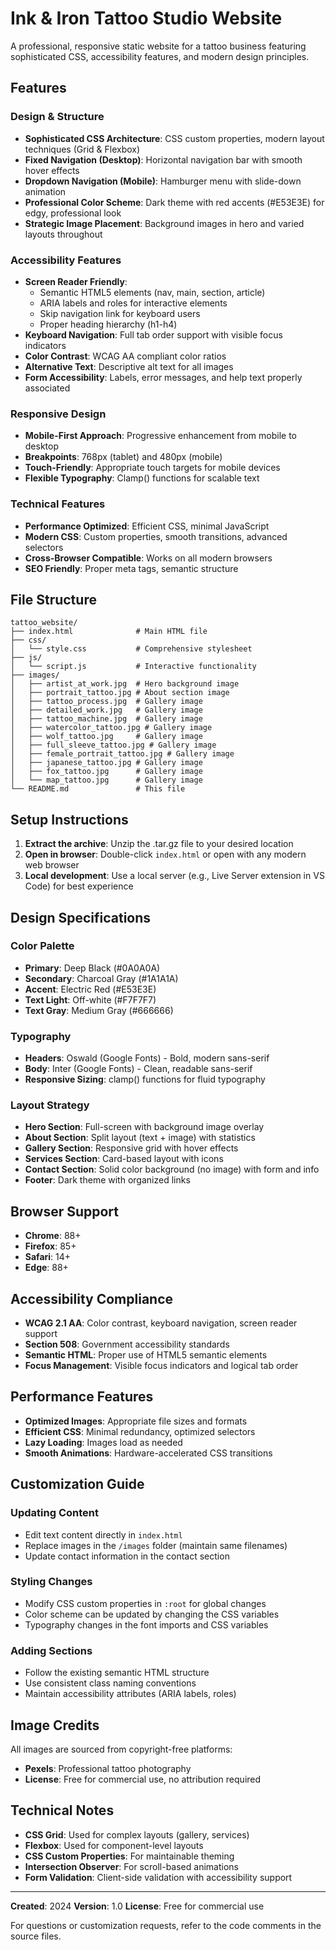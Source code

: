 # Ink & Iron Tattoo Studio Website

A professional, responsive static website for a tattoo business featuring sophisticated CSS, accessibility features, and modern design principles.

## Features

### Design & Structure
- **Sophisticated CSS Architecture**: CSS custom properties, modern layout techniques (Grid & Flexbox)
- **Fixed Navigation (Desktop)**: Horizontal navigation bar with smooth hover effects
- **Dropdown Navigation (Mobile)**: Hamburger menu with slide-down animation
- **Professional Color Scheme**: Dark theme with red accents (#E53E3E) for edgy, professional look
- **Strategic Image Placement**: Background images in hero and varied layouts throughout

### Accessibility Features
- **Screen Reader Friendly**: 
  - Semantic HTML5 elements (nav, main, section, article)
  - ARIA labels and roles for interactive elements
  - Skip navigation link for keyboard users
  - Proper heading hierarchy (h1-h4)
- **Keyboard Navigation**: Full tab order support with visible focus indicators
- **Color Contrast**: WCAG AA compliant color ratios
- **Alternative Text**: Descriptive alt text for all images
- **Form Accessibility**: Labels, error messages, and help text properly associated

### Responsive Design
- **Mobile-First Approach**: Progressive enhancement from mobile to desktop
- **Breakpoints**: 768px (tablet) and 480px (mobile)
- **Touch-Friendly**: Appropriate touch targets for mobile devices
- **Flexible Typography**: Clamp() functions for scalable text

### Technical Features
- **Performance Optimized**: Efficient CSS, minimal JavaScript
- **Modern CSS**: Custom properties, smooth transitions, advanced selectors
- **Cross-Browser Compatible**: Works on all modern browsers
- **SEO Friendly**: Proper meta tags, semantic structure

## File Structure

```
tattoo_website/
├── index.html              # Main HTML file
├── css/
│   └── style.css           # Comprehensive stylesheet
├── js/
│   └── script.js           # Interactive functionality
├── images/
│   ├── artist_at_work.jpg  # Hero background image
│   ├── portrait_tattoo.jpg # About section image
│   ├── tattoo_process.jpg  # Gallery image
│   ├── detailed_work.jpg   # Gallery image
│   ├── tattoo_machine.jpg  # Gallery image
│   ├── watercolor_tattoo.jpg # Gallery image
│   ├── wolf_tattoo.jpg     # Gallery image
│   ├── full_sleeve_tattoo.jpg # Gallery image
│   ├── female_portrait_tattoo.jpg # Gallery image
│   ├── japanese_tattoo.jpg # Gallery image
│   ├── fox_tattoo.jpg      # Gallery image
│   └── map_tattoo.jpg      # Gallery image
└── README.md               # This file
```

## Setup Instructions

1. **Extract the archive**: Unzip the .tar.gz file to your desired location
2. **Open in browser**: Double-click `index.html` or open with any modern web browser
3. **Local development**: Use a local server (e.g., Live Server extension in VS Code) for best experience

## Design Specifications

### Color Palette
- **Primary**: Deep Black (#0A0A0A)
- **Secondary**: Charcoal Gray (#1A1A1A)
- **Accent**: Electric Red (#E53E3E)
- **Text Light**: Off-white (#F7F7F7)
- **Text Gray**: Medium Gray (#666666)

### Typography
- **Headers**: Oswald (Google Fonts) - Bold, modern sans-serif
- **Body**: Inter (Google Fonts) - Clean, readable sans-serif
- **Responsive Sizing**: clamp() functions for fluid typography

### Layout Strategy
- **Hero Section**: Full-screen with background image overlay
- **About Section**: Split layout (text + image) with statistics
- **Gallery Section**: Responsive grid with hover effects
- **Services Section**: Card-based layout with icons
- **Contact Section**: Solid color background (no image) with form and info
- **Footer**: Dark theme with organized links

## Browser Support

- **Chrome**: 88+
- **Firefox**: 85+
- **Safari**: 14+
- **Edge**: 88+

## Accessibility Compliance

- **WCAG 2.1 AA**: Color contrast, keyboard navigation, screen reader support
- **Section 508**: Government accessibility standards
- **Semantic HTML**: Proper use of HTML5 semantic elements
- **Focus Management**: Visible focus indicators and logical tab order

## Performance Features

- **Optimized Images**: Appropriate file sizes and formats
- **Efficient CSS**: Minimal redundancy, optimized selectors
- **Lazy Loading**: Images load as needed
- **Smooth Animations**: Hardware-accelerated CSS transitions

## Customization Guide

### Updating Content
- Edit text content directly in `index.html`
- Replace images in the `/images` folder (maintain same filenames)
- Update contact information in the contact section

### Styling Changes
- Modify CSS custom properties in `:root` for global changes
- Color scheme can be updated by changing the CSS variables
- Typography changes in the font imports and CSS variables

### Adding Sections
- Follow the existing semantic HTML structure
- Use consistent class naming conventions
- Maintain accessibility attributes (ARIA labels, roles)

## Image Credits

All images are sourced from copyright-free platforms:
- **Pexels**: Professional tattoo photography
- **License**: Free for commercial use, no attribution required

## Technical Notes

- **CSS Grid**: Used for complex layouts (gallery, services)
- **Flexbox**: Used for component-level layouts
- **CSS Custom Properties**: For maintainable theming
- **Intersection Observer**: For scroll-based animations
- **Form Validation**: Client-side validation with accessibility support

---

**Created**: 2024
**Version**: 1.0
**License**: Free for commercial use

For questions or customization requests, refer to the code comments in the source files.

